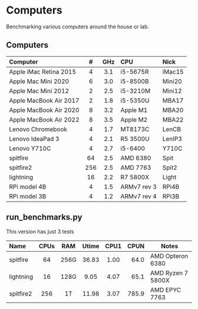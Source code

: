 Computers
=========

Benchmarking various computers around the house or lab.

## Computers ##

| Computer               |  #  | GHz | CPU         | Nick
|:-----------------------|:---:|:---:|:------------|:-------
| Apple iMac Retina 2015 |   4 | 3.1 | i5-5675R    | iMac15
| Apple Mac Mini 2020    |   6 | 3.0 | i5-8500B    | Mini20
| Apple Mac Mini 2012    |   2 | 2.5 | i5-3210M    | Mini12
| Apple MacBook Air 2017 |   2 | 1.8 | i5-5350U    | MBA17
| Apple MacBook Air 2020 |   8 | 3.2 | Apple M1    | MBA20
| Apple MacBook Air 2022 |   8 | 3.5 | Apple M2    | MBA22
| Lenovo Chromebook      |   4 | 1.7 | MT8173C     | LenCB
| Lenovo IdeaPad 3       |   4 | 2.1 | R5 3500U    | LenIP3
| Lenovo Y710C           |   4 | 2.7 | i5-6400     | Y710C
| spitfire               |  64 | 2.5 | AMD 6380    | Spit
| spitfire2              | 256 | 2.5 | AMD 7763    | Spit2
| lightning              |  16 | 2.2 | R7 5800X    | Light
| RPi model 4B           |   4 | 1.5 | ARMv7 rev 3 | RPi4B
| RPi model 3B           |   4 | 1.2 | ARMv7 rev 4 | RPi3B


## run_benchmarks.py ##

This version has just 3 tests

| Name       | CPUs | RAM  | Utime | CPU1 | CPUN  | Notes
|:-----------|:----:|:----:|:-----:|:----:|------:|------------------
| spitfire   |  64  | 256G | 36.83 | 1.00 |  64.0 | AMD Opteron 6380
| lightning  |  16  | 128G |  9.05 | 4.07 |  65.1 | AMD Ryzen 7 5800X
| spitfire2  | 256  |  1T  | 11.98 | 3.07 | 785.9 | AMD EPYC 7763

